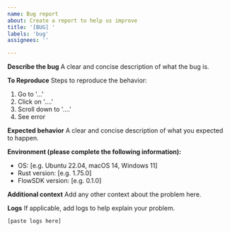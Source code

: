 ```yaml
---
name: Bug report
about: Create a report to help us improve
title: '[BUG] '
labels: 'bug'
assignees: ''

---
```


**Describe the bug**
A clear and concise description of what the bug is.

**To Reproduce**
Steps to reproduce the behavior:
1. Go to '...'
2. Click on '....'
3. Scroll down to '....'
4. See error

**Expected behavior**
A clear and concise description of what you expected to happen.

**Environment (please complete the following information):**
 - OS: [e.g. Ubuntu 22.04, macOS 14, Windows 11]
 - Rust version: [e.g. 1.75.0]
 - FlowSDK version: [e.g. 0.1.0]

**Additional context**
Add any other context about the problem here.

**Logs**
If applicable, add logs to help explain your problem.

```
[paste logs here]
```
